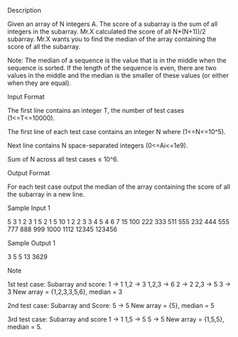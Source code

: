 Description

Given an array of N integers A. The score of a subarray is the sum of all integers in the subarray. Mr.X calculated the score of all N*(N+1))/2 subarray. Mr.X wants you to find the median of the array containing the score of all the subarray.

 

Note: The median of a sequence is the value that is in the middle when the sequence is sorted. If the length of the sequence is even, there are two values in the middle and the median is the smaller of these values (or either when they are equal).


Input Format

The first line contains an integer T, the number of test cases (1<=T<=10000).

The first line of each test case contains an integer N where (1<=N<=10^5).

Next line contains N space-separated integers (0<=Ai<=1e9).

Sum of N across all test cases ≤ 10^6.


Output Format

For each test case output the median of the array containing the score of all the subarray in a new line.


Sample Input 1

5
3
1 2 3
1
5
2
1 5
10
1 2 2 3 3 4 5 4 6 7
15
100 222 333 511 555 232 444 555 777 888 999 1000 1112 12345 123456

Sample Output 1

3
5
5
13
3629
 


Note

1st test case:
Subarray and score:
1 -> 1
1,2 -> 3
1,2,3 -> 6
2 -> 2
2,3 -> 5
3 -> 3
New array = {1,2,3,3,5,6}, median = 3

2nd test case:
Subarray and Score:
5 -> 5
New array = {5}, median = 5

3rd test case:
Subarray and score
1 -> 1
1,5 -> 5
5 -> 5
New array = {1,5,5}, median = 5.